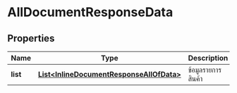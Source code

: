 

# AllDocumentResponseData

## Properties

Name | Type | Description | Notes
------------ | ------------- | ------------- | -------------
**list** | [**List&lt;InlineDocumentResponseAllOfData&gt;**](InlineDocumentResponseAllOfData.md) | ข้อมูลรายการสินค้า |  [optional]



